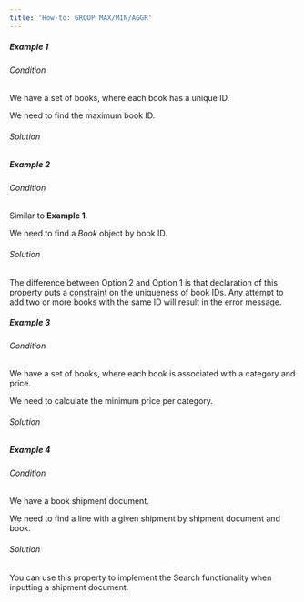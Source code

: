 ```yaml
---
title: 'How-to: GROUP MAX/MIN/AGGR'
---
```


##### Example 1

###### Condition

We have a set of books, where each book has a unique ID.


We need to find the maximum book ID.

###### Solution


##### Example 2

###### Condition

Similar to **Example 1**.

We need to find a *Book* object by book ID.

###### Solution


The difference between Option 2 and Option 1 is that declaration of this property puts a [constraint](Constraints.md) on the uniqueness of book IDs. Any attempt to add two or more books with the same ID will result in the error message.

##### Example 3

###### Condition

We have a set of books, where each book is associated with a category and price.


We need to calculate the minimum price per category.

###### Solution


##### Example 4

###### Condition

We have a book shipment document.


We need to find a line with a given shipment by shipment document and book.

###### Solution


You can use this property to implement the Search functionality when inputting a shipment document.
